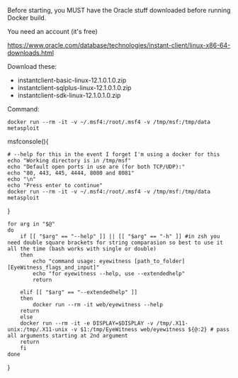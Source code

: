 Before starting, you MUST have the Oracle stuff downloaded before running Docker build. 

You need an account (it's free)

https://www.oracle.com/database/technologies/instant-client/linux-x86-64-downloads.html

Download these:

* instantclient-basic-linux-12.1.0.1.0.zip
* instantclient-sqlplus-linux-12.1.0.1.0.zip
* instantclient-sdk-linux-12.1.0.1.0.zip

Command:

	docker run --rm -it -v ~/.msf4:/root/.msf4 -v /tmp/msf:/tmp/data metasploit

msfconsole(){

    # --help for this in the event I forget I'm using a docker for this
    echo "Working directory is in /tmp/msf"
    echo "Default open ports in use are (for both TCP/UDP):"
    echo "80, 443, 445, 4444, 8080 and 8081"
    echo "\n"
    echo "Press enter to continue"
    docker run --rm -it -v ~/.msf4:/root/.msf4 -v /tmp/msf:/tmp/data metasploit
}


    for arg in "$@"
    do
        if [[ "$arg" == "--help" ]] || [[ "$arg" == "-h" ]] #in zsh you need double square brackets for string comparasion so best to use it all the time (bash works with single or double)
        then
            echo "command usage: eyewitness [path_to_folder] [EyeWitness_flags_and_input]"
            echo "for eyewitness --help, use --extendedhelp"
            return
        
        elif [[ "$arg" == "--extendedhelp" ]]
        then
            docker run --rm -it web/eyewitness --help
		return
        else
		docker run --rm -it -e DISPLAY=$DISPLAY -v /tmp/.X11-unix:/tmp/.X11-unix -v $1:/tmp/EyeWitness web/eyewitness ${@:2} # pass all arguments starting at 2nd argument
		return
        fi
    done
    
}